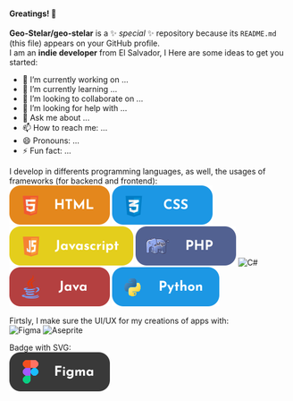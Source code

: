 #### Greatings! 👋


**Geo-Stelar/geo-stelar** is a ✨ _special_ ✨ repository because its `README.md` (this file) appears on your GitHub profile.<br>
I am an **indie developer** from El Salvador, I 
Here are some ideas to get you started:

- 🔭 I’m currently working on ...
- 🌱 I’m currently learning ...
- 👯 I’m looking to collaborate on ...
- 🤔 I’m looking for help with ...
- 💬 Ask me about ...
- 📫 How to reach me: ...
- 😄 Pronouns: ...
- ⚡ Fun fact: ...


I develop in differents programming languages, as well, the usages of frameworks (for backend and frontend):<br>
![HTML](https://raw.githubusercontent.com/Geo-Stelar/geo-stelar/refs/heads/main/imgs/html.svg)
![CSS](https://raw.githubusercontent.com/Geo-Stelar/geo-stelar/refs/heads/main/imgs/css.svg)
![JS](https://raw.githubusercontent.com/Geo-Stelar/geo-stelar/refs/heads/main/imgs/js.svg)
![PHP](https://raw.githubusercontent.com/Geo-Stelar/geo-stelar/refs/heads/main/imgs/php.svg)
![C#](https://raw.githubusercontent.com/Geo-Stelar/geo-stelar/refs/heads/main/imgs/c#.svg)
![JAVA](https://raw.githubusercontent.com/Geo-Stelar/geo-stelar/refs/heads/main/imgs/java.svg)
![PYTHON](https://raw.githubusercontent.com/Geo-Stelar/geo-stelar/refs/heads/main/imgs/PY.svg)



Firtsly, I make sure the UI/UX for my creations of apps with:<br>
![Figma](https://img.shields.io/badge/figma-%23F24E1E.svg?style=for-the-badge&logo=figma&logoColor=white)
![Aseprite](https://img.shields.io/badge/Aseprite-FFFFFF?style=for-the-badge&logo=Aseprite&logoColor=#7D929E)

Badge with SVG: <br>
![Mi Badge](https://raw.githubusercontent.com/Geo-Stelar/geo-stelar/refs/heads/main/imgs/figma.svg)
